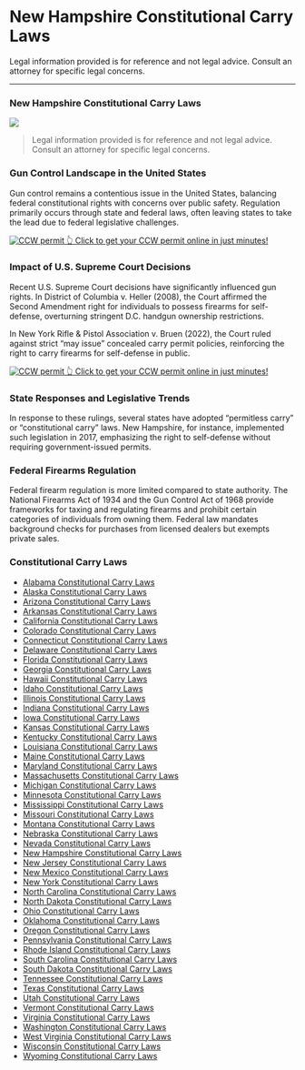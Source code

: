 # New Hampshire Constitutional Carry Laws

Legal information provided is for reference and not legal advice. Consult an attorney for specific legal concerns. 

* * *

### New Hampshire Constitutional Carry Laws

![](https://cdn-images-1.medium.com/max/1200/1*DI1BcHxxAhUUMwLUeaNwOA.png)

> Legal information provided is for reference and not legal advice. Consult an attorney for specific legal concerns.

### Gun Control Landscape in the United States

Gun control remains a contentious issue in the United States, balancing federal constitutional rights with concerns over public safety. Regulation primarily occurs through state and federal laws, often leaving states to take the lead due to federal legislative challenges.

<a href="https://serp.ly/ccw">
<div>
    <img src="https://cdn-images-1.medium.com/max/1200/1*aCmvRhaa5Xjz4zDZxHzAjg.png" alt="CCW permit">
    👆 Click to get your CCW permit online in just minutes!
</div>
</a>

### Impact of U.S. Supreme Court Decisions

Recent U.S. Supreme Court decisions have significantly influenced gun rights. In District of Columbia v. Heller (2008), the Court affirmed the Second Amendment right for individuals to possess firearms for self-defense, overturning stringent D.C. handgun ownership restrictions.

In New York Rifle & Pistol Association v. Bruen (2022), the Court ruled against strict “may issue” concealed carry permit policies, reinforcing the right to carry firearms for self-defense in public.


<a href="https://serp.ly/ccw">
<div>
    <img src="https://cdn-images-1.medium.com/max/1200/1*TMCVgNoKp2NAtvLSAMkaJg.png" alt="CCW permit">
    👆 Click to get your CCW permit online in just minutes!
</div>
</a>


### State Responses and Legislative Trends

In response to these rulings, several states have adopted “permitless carry” or “constitutional carry” laws. New Hampshire, for instance, implemented such legislation in 2017, emphasizing the right to self-defense without requiring government-issued permits.

### Federal Firearms Regulation

Federal firearm regulation is more limited compared to state authority. The National Firearms Act of 1934 and the Gun Control Act of 1968 provide frameworks for taxing and regulating firearms and prohibit certain categories of individuals from owning them. Federal law mandates background checks for purchases from licensed dealers but exempts private sales.


### Constitutional Carry Laws

- [Alabama Constitutional Carry Laws](https://github.com/universityofguns/laws/blob/main/constitutional-carry-laws/Alabama-Constitutional-Carry-Laws.md)
- [Alaska Constitutional Carry Laws](https://github.com/universityofguns/laws/blob/main/constitutional-carry-laws/Alaska-Constitutional-Carry-Laws.md)
- [Arizona Constitutional Carry Laws](https://github.com/universityofguns/laws/blob/main/constitutional-carry-laws/Arizona-Constitutional-Carry-Laws.md)
- [Arkansas Constitutional Carry Laws](https://github.com/universityofguns/laws/blob/main/constitutional-carry-laws/Arkansas-Constitutional-Carry-Laws.md)
- [California Constitutional Carry Laws](https://github.com/universityofguns/laws/blob/main/constitutional-carry-laws/California-Constitutional-Carry-Laws.md)
- [Colorado Constitutional Carry Laws](https://github.com/universityofguns/laws/blob/main/constitutional-carry-laws/Colorado-Constitutional-Carry-Laws.md)
- [Connecticut Constitutional Carry Laws](https://github.com/universityofguns/laws/blob/main/constitutional-carry-laws/Connecticut-Constitutional-Carry-Laws.md)
- [Delaware Constitutional Carry Laws](https://github.com/universityofguns/laws/blob/main/constitutional-carry-laws/Delaware-Constitutional-Carry-Laws.md)
- [Florida Constitutional Carry Laws](https://github.com/universityofguns/laws/blob/main/constitutional-carry-laws/Florida-Constitutional-Carry-Laws.md)
- [Georgia Constitutional Carry Laws](https://github.com/universityofguns/laws/blob/main/constitutional-carry-laws/Georgia-Constitutional-Carry-Laws.md)
- [Hawaii Constitutional Carry Laws](https://github.com/universityofguns/laws/blob/main/constitutional-carry-laws/Hawaii-Constitutional-Carry-Laws.md)
- [Idaho Constitutional Carry Laws](https://github.com/universityofguns/laws/blob/main/constitutional-carry-laws/Idaho-Constitutional-Carry-Laws.md)
- [Illinois Constitutional Carry Laws](https://github.com/universityofguns/laws/blob/main/constitutional-carry-laws/Illinois-Constitutional-Carry-Laws.md)
- [Indiana Constitutional Carry Laws](https://github.com/universityofguns/laws/blob/main/constitutional-carry-laws/Indiana-Constitutional-Carry-Laws.md)
- [Iowa Constitutional Carry Laws](https://github.com/universityofguns/laws/blob/main/constitutional-carry-laws/Iowa-Constitutional-Carry-Laws.md)
- [Kansas Constitutional Carry Laws](https://github.com/universityofguns/laws/blob/main/constitutional-carry-laws/Kansas-Constitutional-Carry-Laws.md)
- [Kentucky Constitutional Carry Laws](https://github.com/universityofguns/laws/blob/main/constitutional-carry-laws/Kentucky-Constitutional-Carry-Laws.md)
- [Louisiana Constitutional Carry Laws](https://github.com/universityofguns/laws/blob/main/constitutional-carry-laws/Louisiana-Constitutional-Carry-Laws.md)
- [Maine Constitutional Carry Laws](https://github.com/universityofguns/laws/blob/main/constitutional-carry-laws/Maine-Constitutional-Carry-Laws.md)
- [Maryland Constitutional Carry Laws](https://github.com/universityofguns/laws/blob/main/constitutional-carry-laws/Maryland-Constitutional-Carry-Laws.md)
- [Massachusetts Constitutional Carry Laws](https://github.com/universityofguns/laws/blob/main/constitutional-carry-laws/Massachusetts-Constitutional-Carry-Laws.md)
- [Michigan Constitutional Carry Laws](https://github.com/universityofguns/laws/blob/main/constitutional-carry-laws/Michigan-Constitutional-Carry-Laws.md)
- [Minnesota Constitutional Carry Laws](https://github.com/universityofguns/laws/blob/main/constitutional-carry-laws/Minnesota-Constitutional-Carry-Laws.md)
- [Mississippi Constitutional Carry Laws](https://github.com/universityofguns/laws/blob/main/constitutional-carry-laws/Mississippi-Constitutional-Carry-Laws.md)
- [Missouri Constitutional Carry Laws](https://github.com/universityofguns/laws/blob/main/constitutional-carry-laws/Missouri-Constitutional-Carry-Laws.md)
- [Montana Constitutional Carry Laws](https://github.com/universityofguns/laws/blob/main/constitutional-carry-laws/Montana-Constitutional-Carry-Laws.md)
- [Nebraska Constitutional Carry Laws](https://github.com/universityofguns/laws/blob/main/constitutional-carry-laws/Nebraska-Constitutional-Carry-Laws.md)
- [Nevada Constitutional Carry Laws](https://github.com/universityofguns/laws/blob/main/constitutional-carry-laws/Nevada-Constitutional-Carry-Laws.md)
- [New Hampshire Constitutional Carry Laws](https://github.com/universityofguns/laws/blob/main/constitutional-carry-laws/New-Hampshire-Constitutional-Carry-Laws.md)
- [New Jersey Constitutional Carry Laws](https://github.com/universityofguns/laws/blob/main/constitutional-carry-laws/New-Jersey-Constitutional-Carry-Laws.md)
- [New Mexico Constitutional Carry Laws](https://github.com/universityofguns/laws/blob/main/constitutional-carry-laws/New-Mexico-Constitutional-Carry-Laws.md)
- [New York Constitutional Carry Laws](https://github.com/universityofguns/laws/blob/main/constitutional-carry-laws/New-York-Constitutional-Carry-Laws.md)
- [North Carolina Constitutional Carry Laws](https://github.com/universityofguns/laws/blob/main/constitutional-carry-laws/North-Carolina-Constitutional-Carry-Laws.md)
- [North Dakota Constitutional Carry Laws](https://github.com/universityofguns/laws/blob/main/constitutional-carry-laws/North-Dakota-Constitutional-Carry-Laws.md)
- [Ohio Constitutional Carry Laws](https://github.com/universityofguns/laws/blob/main/constitutional-carry-laws/Ohio-Constitutional-Carry-Laws.md)
- [Oklahoma Constitutional Carry Laws](https://github.com/universityofguns/laws/blob/main/constitutional-carry-laws/Oklahoma-Constitutional-Carry-Laws.md)
- [Oregon Constitutional Carry Laws](https://github.com/universityofguns/laws/blob/main/constitutional-carry-laws/Oregon-Constitutional-Carry-Laws.md)
- [Pennsylvania Constitutional Carry Laws](https://github.com/universityofguns/laws/blob/main/constitutional-carry-laws/Pennsylvania-Constitutional-Carry-Laws.md)
- [Rhode Island Constitutional Carry Laws](https://github.com/universityofguns/laws/blob/main/constitutional-carry-laws/Rhode-Island-Constitutional-Carry-Laws.md)
- [South Carolina Constitutional Carry Laws](https://github.com/universityofguns/laws/blob/main/constitutional-carry-laws/South-Carolina-Constitutional-Carry-Laws.md)
- [South Dakota Constitutional Carry Laws](https://github.com/universityofguns/laws/blob/main/constitutional-carry-laws/South-Dakota-Constitutional-Carry-Laws.md)
- [Tennessee Constitutional Carry Laws](https://github.com/universityofguns/laws/blob/main/constitutional-carry-laws/Tennessee-Constitutional-Carry-Laws.md)
- [Texas Constitutional Carry Laws](https://github.com/universityofguns/laws/blob/main/constitutional-carry-laws/Texas-Constitutional-Carry-Laws.md)
- [Utah Constitutional Carry Laws](https://github.com/universityofguns/laws/blob/main/constitutional-carry-laws/Utah-Constitutional-Carry-Laws.md)
- [Vermont Constitutional Carry Laws](https://github.com/universityofguns/laws/blob/main/constitutional-carry-laws/Vermont-Constitutional-Carry-Laws.md)
- [Virginia Constitutional Carry Laws](https://github.com/universityofguns/laws/blob/main/constitutional-carry-laws/Virginia-Constitutional-Carry-Laws.md)
- [Washington Constitutional Carry Laws](https://github.com/universityofguns/laws/blob/main/constitutional-carry-laws/Washington-Constitutional-Carry-Laws.md)
- [West Virginia Constitutional Carry Laws](https://github.com/universityofguns/laws/blob/main/constitutional-carry-laws/West-Virginia-Constitutional-Carry-Laws.md)
- [Wisconsin Constitutional Carry Laws](https://github.com/universityofguns/laws/blob/main/constitutional-carry-laws/Wisconsin-Constitutional-Carry-Laws.md)
- [Wyoming Constitutional Carry Laws](https://github.com/universityofguns/laws/blob/main/constitutional-carry-laws/Wyoming-Constitutional-Carry-Laws.md)